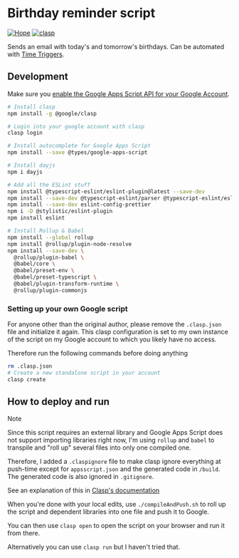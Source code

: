 # Birthday reminder script

[![Hope](https://img.shields.io/badge/tested%20by-H%C2%AF%5C__(%E3%83%84)__%2F%C2%AFPE-green.svg)](http://www.hopedrivendevelopment.com)
[![clasp](https://img.shields.io/badge/built%20with-clasp-4285f4.svg)](https://github.com/google/clasp)

Sends an email with today's and tomorrow's birthdays. Can be automated with
[Time Triggers](https://developers.google.com/apps-script/guides/triggers/installable#time-driven_triggers).

## Development

Make sure you [enable the Google Apps Script API for your Google Account](https://script.google.com/home/usersettings).

```sh
# Install clasp
npm install -g @google/clasp

# Login into your google account with clasp
clasp login

# Install autocomplete for Google Apps Script
npm install --save @types/google-apps-script

# Install dayjs
npm i dayjs

# Add all the ESLint stuff
npm install @typescript-eslint/eslint-plugin@latest --save-dev
npm install --save-dev @typescript-eslint/parser @typescript-eslint/eslint-plugin
npm install --save-dev eslint-config-prettier
npm i -D @stylistic/eslint-plugin
npm install eslint

# Install Rollup & Babel
npm install --global rollup
npm install @rollup/plugin-node-resolve
npm install --save-dev \
  @rollup/plugin-babel \
  @babel/core \
  @babel/preset-env \
  @babel/preset-typescript \
  @babel/plugin-transform-runtime \
  @rollup/plugin-commonjs
```

### Setting up your own Google script

For anyone other than the original author, please remove the `.clasp.json` file
and initialize it again. This clasp configuration is set to my own instance
of the script on my Google account to which you likely have no access.

Therefore run the following commands before doing anything

```sh
rm .clasp.json
# Create a new standalone script in your account
clasp create
```

## How to deploy and run

> [!NOTE]
> Since this script requires an external library and Google Apps Script does not
> support importing libraries right now, I'm using `rollup` and `babel` to
> transpile and "roll up" several files into only one compiled one.
>
> Therefore, I added a `.claspignore` file to make clasp ignore everything at
> push-time except for `appsscript.json` and the generated code in `/build`. The
> generated code is also ignored in `.gitignore`.
>
> See an explanation of this in [Clasp's documentation](https://github.com/google/clasp/blob/aa22a4ebdbe12b66bbc829138f5168f81f6a7352/docs/esmodules.md)

When you're done with your local edits, use `./compileAndPush.sh` to roll up
the script and dependent libraries into one file and push it to Google.

You can then use `clasp open` to open the script on your browser and run it from
there.

Alternatively you can use `clasp run` but I haven't tried that.
